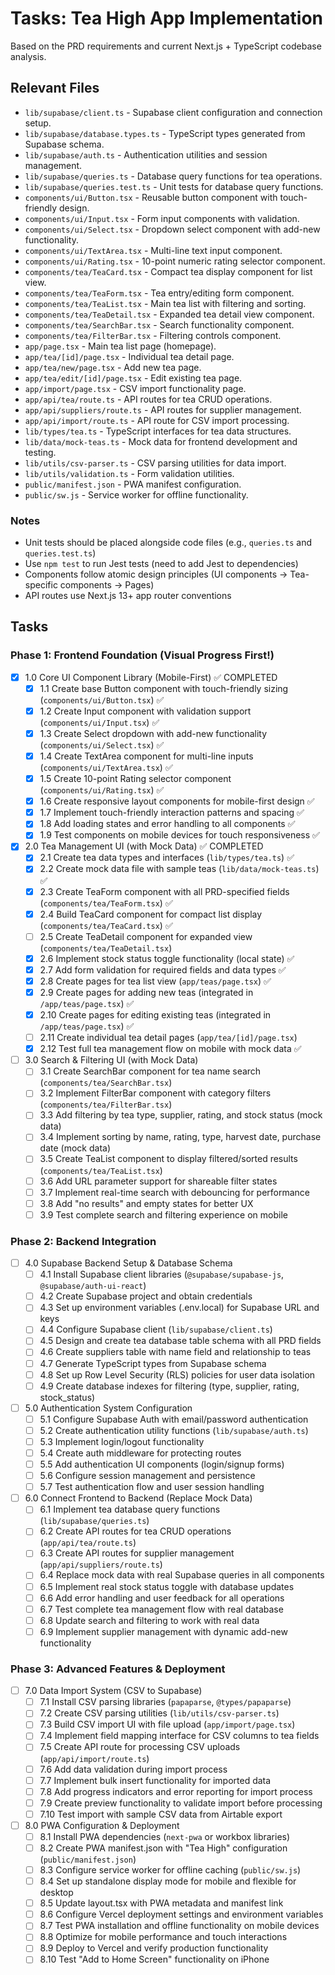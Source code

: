 # Tasks: Tea High App Implementation

Based on the PRD requirements and current Next.js + TypeScript codebase analysis.

## Relevant Files

- `lib/supabase/client.ts` - Supabase client configuration and connection setup.
- `lib/supabase/database.types.ts` - TypeScript types generated from Supabase schema.
- `lib/supabase/auth.ts` - Authentication utilities and session management.
- `lib/supabase/queries.ts` - Database query functions for tea operations.
- `lib/supabase/queries.test.ts` - Unit tests for database query functions.
- `components/ui/Button.tsx` - Reusable button component with touch-friendly design.
- `components/ui/Input.tsx` - Form input components with validation.
- `components/ui/Select.tsx` - Dropdown select component with add-new functionality.
- `components/ui/TextArea.tsx` - Multi-line text input component.
- `components/ui/Rating.tsx` - 10-point numeric rating selector component.
- `components/tea/TeaCard.tsx` - Compact tea display component for list view.
- `components/tea/TeaForm.tsx` - Tea entry/editing form component.
- `components/tea/TeaList.tsx` - Main tea list with filtering and sorting.
- `components/tea/TeaDetail.tsx` - Expanded tea detail view component.
- `components/tea/SearchBar.tsx` - Search functionality component.
- `components/tea/FilterBar.tsx` - Filtering controls component.
- `app/page.tsx` - Main tea list page (homepage).
- `app/tea/[id]/page.tsx` - Individual tea detail page.
- `app/tea/new/page.tsx` - Add new tea page.
- `app/tea/edit/[id]/page.tsx` - Edit existing tea page.
- `app/import/page.tsx` - CSV import functionality page.
- `app/api/tea/route.ts` - API routes for tea CRUD operations.
- `app/api/suppliers/route.ts` - API routes for supplier management.
- `app/api/import/route.ts` - API route for CSV import processing.
- `lib/types/tea.ts` - TypeScript interfaces for tea data structures.
- `lib/data/mock-teas.ts` - Mock data for frontend development and testing.
- `lib/utils/csv-parser.ts` - CSV parsing utilities for data import.
- `lib/utils/validation.ts` - Form validation utilities.
- `public/manifest.json` - PWA manifest configuration.
- `public/sw.js` - Service worker for offline functionality.

### Notes

- Unit tests should be placed alongside code files (e.g., `queries.ts` and `queries.test.ts`)
- Use `npm test` to run Jest tests (need to add Jest to dependencies)
- Components follow atomic design principles (UI components → Tea-specific components → Pages)
- API routes use Next.js 13+ app router conventions

## Tasks

### Phase 1: Frontend Foundation (Visual Progress First!)

- [x] 1.0 Core UI Component Library (Mobile-First) ✅ COMPLETED
  - [x] 1.1 Create base Button component with touch-friendly sizing (`components/ui/Button.tsx`) ✅
  - [x] 1.2 Create Input component with validation support (`components/ui/Input.tsx`) ✅
  - [x] 1.3 Create Select dropdown with add-new functionality (`components/ui/Select.tsx`) ✅
  - [x] 1.4 Create TextArea component for multi-line inputs (`components/ui/TextArea.tsx`) ✅
  - [x] 1.5 Create 10-point Rating selector component (`components/ui/Rating.tsx`) ✅
  - [x] 1.6 Create responsive layout components for mobile-first design ✅
  - [x] 1.7 Implement touch-friendly interaction patterns and spacing ✅
  - [x] 1.8 Add loading states and error handling to all components ✅
  - [x] 1.9 Test components on mobile devices for touch responsiveness ✅

- [x] 2.0 Tea Management UI (with Mock Data) ✅ COMPLETED
  - [x] 2.1 Create tea data types and interfaces (`lib/types/tea.ts`) ✅
  - [x] 2.2 Create mock data file with sample teas (`lib/data/mock-teas.ts`) ✅
  - [x] 2.3 Create TeaForm component with all PRD-specified fields (`components/tea/TeaForm.tsx`) ✅
  - [x] 2.4 Build TeaCard component for compact list display (`components/tea/TeaCard.tsx`) ✅
  - [ ] 2.5 Create TeaDetail component for expanded view (`components/tea/TeaDetail.tsx`)
  - [x] 2.6 Implement stock status toggle functionality (local state) ✅
  - [x] 2.7 Add form validation for required fields and data types ✅
  - [x] 2.8 Create pages for tea list view (`app/teas/page.tsx`) ✅
  - [x] 2.9 Create pages for adding new teas (integrated in `/app/teas/page.tsx`) ✅
  - [x] 2.10 Create pages for editing existing teas (integrated in `/app/teas/page.tsx`) ✅
  - [ ] 2.11 Create individual tea detail pages (`app/tea/[id]/page.tsx`)
  - [x] 2.12 Test full tea management flow on mobile with mock data ✅

- [ ] 3.0 Search & Filtering UI (with Mock Data)
  - [ ] 3.1 Create SearchBar component for tea name search (`components/tea/SearchBar.tsx`)
  - [ ] 3.2 Implement FilterBar component with category filters (`components/tea/FilterBar.tsx`)
  - [ ] 3.3 Add filtering by tea type, supplier, rating, and stock status (mock data)
  - [ ] 3.4 Implement sorting by name, rating, type, harvest date, purchase date (mock data)
  - [ ] 3.5 Create TeaList component to display filtered/sorted results (`components/tea/TeaList.tsx`)
  - [ ] 3.6 Add URL parameter support for shareable filter states
  - [ ] 3.7 Implement real-time search with debouncing for performance
  - [ ] 3.8 Add "no results" and empty states for better UX
  - [ ] 3.9 Test complete search and filtering experience on mobile

### Phase 2: Backend Integration

- [ ] 4.0 Supabase Backend Setup & Database Schema
  - [ ] 4.1 Install Supabase client libraries (`@supabase/supabase-js`, `@supabase/auth-ui-react`)
  - [ ] 4.2 Create Supabase project and obtain credentials
  - [ ] 4.3 Set up environment variables (.env.local) for Supabase URL and keys
  - [ ] 4.4 Configure Supabase client (`lib/supabase/client.ts`)
  - [ ] 4.5 Design and create tea database table schema with all PRD fields
  - [ ] 4.6 Create suppliers table with name field and relationship to teas
  - [ ] 4.7 Generate TypeScript types from Supabase schema
  - [ ] 4.8 Set up Row Level Security (RLS) policies for user data isolation
  - [ ] 4.9 Create database indexes for filtering (type, supplier, rating, stock_status)

- [ ] 5.0 Authentication System Configuration  
  - [ ] 5.1 Configure Supabase Auth with email/password authentication
  - [ ] 5.2 Create authentication utility functions (`lib/supabase/auth.ts`)
  - [ ] 5.3 Implement login/logout functionality
  - [ ] 5.4 Create auth middleware for protecting routes
  - [ ] 5.5 Add authentication UI components (login/signup forms)
  - [ ] 5.6 Configure session management and persistence
  - [ ] 5.7 Test authentication flow and user session handling

- [ ] 6.0 Connect Frontend to Backend (Replace Mock Data)
  - [ ] 6.1 Implement tea database query functions (`lib/supabase/queries.ts`)
  - [ ] 6.2 Create API routes for tea CRUD operations (`app/api/tea/route.ts`)
  - [ ] 6.3 Create API routes for supplier management (`app/api/suppliers/route.ts`)
  - [ ] 6.4 Replace mock data with real Supabase queries in all components
  - [ ] 6.5 Implement real stock status toggle with database updates
  - [ ] 6.6 Add error handling and user feedback for all operations
  - [ ] 6.7 Test complete tea management flow with real database
  - [ ] 6.8 Update search and filtering to work with real data
  - [ ] 6.9 Implement supplier management with dynamic add-new functionality

### Phase 3: Advanced Features & Deployment

- [ ] 7.0 Data Import System (CSV to Supabase)
  - [ ] 7.1 Install CSV parsing libraries (`papaparse`, `@types/papaparse`)
  - [ ] 7.2 Create CSV parsing utilities (`lib/utils/csv-parser.ts`)
  - [ ] 7.3 Build CSV import UI with file upload (`app/import/page.tsx`)
  - [ ] 7.4 Implement field mapping interface for CSV columns to tea fields
  - [ ] 7.5 Create API route for processing CSV uploads (`app/api/import/route.ts`)
  - [ ] 7.6 Add data validation during import process
  - [ ] 7.7 Implement bulk insert functionality for imported data
  - [ ] 7.8 Add progress indicators and error reporting for import process
  - [ ] 7.9 Create preview functionality to validate import before processing
  - [ ] 7.10 Test import with sample CSV data from Airtable export

- [ ] 8.0 PWA Configuration & Deployment
  - [ ] 8.1 Install PWA dependencies (`next-pwa` or workbox libraries)
  - [ ] 8.2 Create PWA manifest.json with "Tea High" configuration (`public/manifest.json`)
  - [ ] 8.3 Configure service worker for offline caching (`public/sw.js`)
  - [ ] 8.4 Set up standalone display mode for mobile and flexible for desktop
  - [ ] 8.5 Update layout.tsx with PWA metadata and manifest link
  - [ ] 8.6 Configure Vercel deployment settings and environment variables
  - [ ] 8.7 Test PWA installation and offline functionality on mobile devices
  - [ ] 8.8 Optimize for mobile performance and touch interactions
  - [ ] 8.9 Deploy to Vercel and verify production functionality
  - [ ] 8.10 Test "Add to Home Screen" functionality on iPhone
